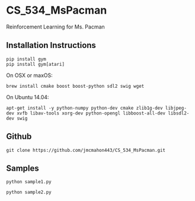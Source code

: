 # CS_534_MsPacman
Reinforcement Learning for Ms. Pacman

## Installation Instructions
```
pip install gym
pip install gym[atari]
```

On OSX or maxOS:
```
brew install cmake boost boost-python sdl2 swig wget
```

On Ubuntu 14.04:
```
apt-get install -y python-numpy python-dev cmake zlib1g-dev libjpeg-dev xvfb libav-tools xorg-dev python-opengl libboost-all-dev libsdl2-dev swig
```

## Github
```
git clone https://github.com/jmcmahon443/CS_534_MsPacman.git
```

## Samples
```
python sample1.py
```

```
python sample2.py
```